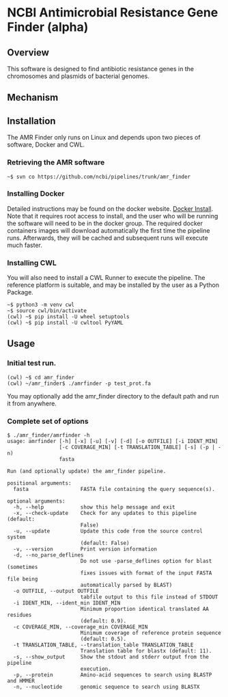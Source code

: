# NCBI Antimicrobial Resistance Gene Finder (alpha)

## Overview

This software is designed to find antibiotic resistance genes in the chromosomes and plasmids of bacterial genomes.  

## Mechanism

## Installation

The AMR Finder only runs on Linux and depends upon two pieces of software, Docker and CWL.

### Retrieving the AMR software
```shell
~$ svn co https://github.com/ncbi/pipelines/trunk/amr_finder
```

### Installing Docker

Detailed instructions may be found on the docker website. [Docker Install](https://docs.docker.com/install/).
Note that it requires root access to install, and the user who will be running the software will need to be in the docker group. The required docker containers images will download automatically the first time the pipeline runs. Afterwards, they will be cached and subsequent runs will execute much faster.

### Installing CWL 
You will also need to install a CWL Runner to execute the pipeline. The reference platform is suitable, and may be installed by the user as a Python Package.

```shell
~$ python3 -m venv cwl
~$ source cwl/bin/activate
(cwl) ~$ pip install -U wheel setuptools
(cwl) ~$ pip install -U cwltool PyYAML
```

## Usage

### Initial test run.
```shell
(cwl) ~$ cd amr_finder
(cwl) ~/amr_finder$ ./amrfinder -p test_prot.fa
```

You may optionally add the amr_finder directory to the default path and run it from anywhere.

### Complete set of options

```shell
$ ./amr_finder/amrfinder -h
usage: amrfinder [-h] [-x] [-u] [-v] [-d] [-o OUTFILE] [-i IDENT_MIN]
                 [-c COVERAGE_MIN] [-t TRANSLATION_TABLE] [-s] (-p | -n)
                 fasta

Run (and optionally update) the amr_finder pipeline.

positional arguments:
  fasta                 FASTA file containing the query sequence(s).

optional arguments:
  -h, --help            show this help message and exit
  -x, --check-update    Check for any updates to this pipeline (default:
                        False)
  -u, --update          Update this code from the source control system
                        (default: False)
  -v, --version         Print version information
  -d, --no_parse_deflines
                        Do not use -parse_deflines option for blast (sometimes
                        fixes issues with format of the input FASTA file being
                        automatically parsed by BLAST)
  -o OUTFILE, --output OUTFILE
                        tabfile output to this file instead of STDOUT
  -i IDENT_MIN, --ident_min IDENT_MIN
                        Minimum proportion identical translated AA residues
                        (default: 0.9).
  -c COVERAGE_MIN, --coverage_min COVERAGE_MIN
                        Minimum coverage of reference protein sequence
                        (default: 0.5).
  -t TRANSLATION_TABLE, --translation_table TRANSLATION_TABLE
                        Translation table for blastx (default: 11).
  -s, --show_output     Show the stdout and stderr output from the pipeline
                        execution.
  -p, --protein         Amino-acid sequences to search using BLASTP and HMMER
  -n, --nucleotide      genomic sequence to search using BLASTX
```